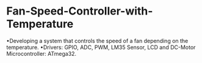 # Fan-Speed-Controller-with-Temperature
•Developing a system that controls the speed of a fan depending on the temperature. •Drivers: GPIO, ADC, PWM, LM35 Sensor, LCD and DC-Motor Microcontroller: ATmega32.
